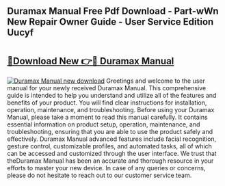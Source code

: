 ## Duramax Manual Free Pdf Download - Part-wWn New Repair Owner Guide - User Service Edition Uucyf

# <h2><a href="http://bc48609.oget.top/?id=Duramax+Manual">🔗Download New 👉🔴 Duramax Manual</a></h2>

[![Duramax Manual new download](https://i.imgur.com/5g1atiW.png)](http://bc48609.oget.top/?id=Duramax+Manual)
Greetings and welcome to the user manual for your newly received Duramax Manual. This comprehensive guide is intended to help you understand and utilize all of the features and benefits of your product. You will find clear instructions for installation, operation, maintenance, and troubleshooting. Before using your Duramax Manual, please take a moment to read this manual carefully. It contains essential information on product setup, operation, maintenance, and troubleshooting, ensuring that you are able to use the product safely and effectively. Duramax Manual advanced features include facial recognition, gesture control, customizable profiles, and automated tasks, all of which can be accessed and customized through the user interface. We trust that theDuramax Manual has been an accurate and thorough resource in your efforts to master your new device. In case of any queries or concerns, please do not hesitate to reach out to our customer service team.
